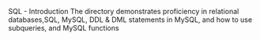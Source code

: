 SQL - Introduction
The directory demonstrates proficiency in relational databases,SQL, MySQL, DDL & DML statements in MySQL, and how to use subqueries, and MySQL functions
